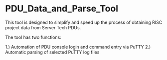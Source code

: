 # PDU_Data_and_Parse_Tool

This tool is designed to simplify and speed up the process of
obtaining RISC project data from Server Tech PDUs.

The tool has two functions:

1.) Automation of PDU console login and command entry via PuTTY
2.) Automatic parsing of selected PuTTY log files